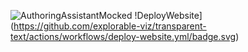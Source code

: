 ![AuthoringAssistantMocked](https://github.com/explorable-viz/transparent-text/actions/workflows/authoring-assistant-mocked.yml/badge.svg)
!DeployWebsite](https://github.com/explorable-viz/transparent-text/actions/workflows/deploy-website.yml/badge.svg)
